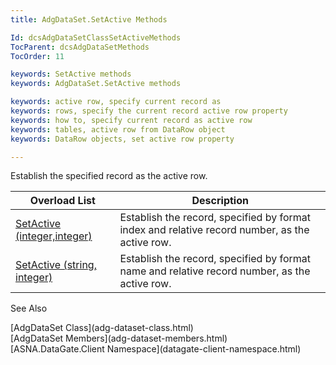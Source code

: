 ```yaml
---
title: AdgDataSet.SetActive Methods

Id: dcsAdgDataSetClassSetActiveMethods
TocParent: dcsAdgDataSetMethods
TocOrder: 11

keywords: SetActive methods
keywords: AdgDataSet.SetActive methods

keywords: active row, specify current record as
keywords: rows, specify the current record active row property
keywords: how to, specify current record as active row
keywords: tables, active row from DataRow object
keywords: DataRow objects, set active row property

---
```


Establish the specified record as the active row.
<br />



| Overload List | Description |
| ---- | ---- |
| [SetActive (integer,integer)](adg-dataset-class-set-active-method1.html) | Establish the record, specified by format index and relative record number, as the active row. |
| [SetActive (string, integer)](adg-dataset-class-set-active-method2.html) | Establish the record, specified by format name and relative record number, as the active row. |



See Also

<dl />
      [AdgDataSet Class](adg-dataset-class.html)
      <br />
      [AdgDataSet Members](adg-dataset-members.html)
      <br />
      [ASNA.DataGate.Client Namespace](datagate-client-namespace.html)  

